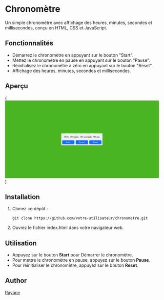 # Chronomètre

Un simple chronomètre avec affichage des heures, minutes, secondes et millisecondes, conçu en HTML, CSS et JavaScript.

## Fonctionnalités

- Démarrez le chronomètre en appuyant sur le bouton "Start".
- Mettez le chronomètre en pause en appuyant sur le bouton "Pause".
- Réinitialisez le chronomètre à zéro en appuyant sur le bouton "Reset".
- Affichage des heures, minutes, secondes et millisecondes.

## Aperçu

(![Resultat du Chronomètre](Image/resultat_code.png))


## Installation

1. Clonez ce dépôt  :

   ```bash
   git clone https://github.com/votre-utilisateur/chronometre.git

2. Ouvrez le fichier index.html dans votre navigateur web.

## Utilisation

- Appuyez sur le bouton **Start** pour Démarrer le chronomètre.
- Pour mettre le chronomètre en pause, appuyez sur le bouton **Pause**.
- Pour réinitialiser le chronomètre, appuyez sur le bouton  **Reset**.


## Author

[Rayane](https://github.com/RayaneC-01)